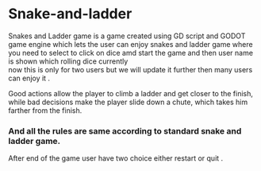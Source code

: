 # Snake-and-ladder

Snakes and Ladder game is a game created using GD script and GODOT game engine which lets the user can enjoy snakes and ladder game
where you need to select to click on dice amd start the game and then user name is shown which rolling dice currently  
now this is only for two users but we will update it further then many users can enjoy it .

Good actions allow the player to climb a ladder and get closer to the finish, while bad decisions make 
the player slide down a chute, which takes him farther from the finish.
### And all the rules are same according to standard snake and ladder game.

After end of the game user have two choice either restart or quit .


